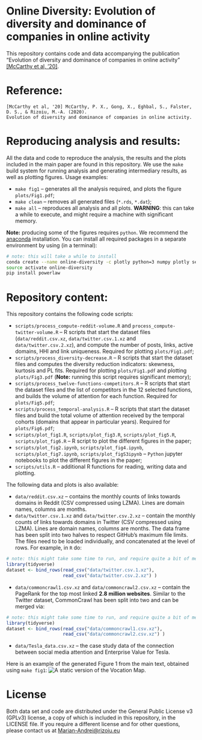Online Diversity: Evolution of diversity and dominance of companies in
online activity
================

This repository contains code and data accompanying the publication
“Evolution of diversity and dominance of companies in online activity”
[\[McCarthy et al,
    ’20\]]().

# Reference:

    [McCarthy et al, '20] McCarthy, P. X., Gong, X., Eghbal, S., Falster, D. S., & Rizoiu, M.-A. (2020). 
    Evolution of diversity and dominance of companies in online activity.

# Reproducing analysis and results:

All the data and code to reproduce the analysis, the results and the
plots included in the main paper are found in this repository. We use
the `make` build system for running analysis and generating intermediary
results, as well as plotting figures. Usage examples:

  - `make fig1` – generates all the analysis required, and plots the
    figure `plots/Fig1.pdf`;
  - `make clean` – removes all generated files (`*.rds`, `*.dat`);
  - `make all` – reproduces all analysis and all plots. **WARNING**:
    this can take a while to execute, and might require a machine with
    significant memory.

**Note:** producing some of the figures requires `python`. We recommend
the [anaconda](https://anaconda.org/) installation. You can install all
required packages in a separate environment by using (in a terminal):

``` bash
# note: this will take a while to install
conda create --name online-diversity -c plotly python=3 numpy plotly seaborn matplotlib pandas notebook backports.lzma psutil requests plotly-orca
source activate online-diversity
pip install powerlaw
```

# Repository content:

This repository contains the following code scripts:

  - `scripts/process_compute-reddit-volume.R` and
    `process_compute-twitter-volume.R` – R scripts that start the
    dataset files (`data/reddit.csv.xz`, `data/twitter.csv.1.xz` and
    `data/twitter.csv.2.xz`), and compute the number of posts, links,
    active domains, HHI and link uniqueness. Required for plotting
    `plots/Fig1.pdf`;
  - `scripts/process_diversity-decrease.R` – R scripts that start the
    dataset files and computes the diversity reduction indicators:
    skewness, kurtosis and PL fits. Required for plotting
    `plots/Fig1.pdf` and plotting `plots/Fig3.pdf` (**Note:** running
    this script requires significant memory);
  - `scripts/process_twelve-functions-competitors.R` – R scripts that
    start the dataset files and the list of competitors in the 12
    selected functions, and builds the volume of attention for each
    function. Required for `plots/Fig5.pdf`;
  - `scripts/process_temporal-analysis.R` – R scripts that start the
    dataset files and build the total volume of attention received by
    the temporal cohorts (domains that appear in particular years).
    Required for `plots/Fig6.pdf`;
  - `scripts/plot_fig1.R`, `scripts/plot_fig3.R`, `scripts/plot_fig5.R`,
    `scripts/plot_fig6.R` – R script to plot the different figures in
    the paper;
  - `scripts/plot_fig2.ipynb`, `scripts/plot_fig4.ipynb`,
    `scripts/plot_fig7.ipynb`, `scripts/plot_figS3ipynb` – `Python`
    jupyter notebooks to plot the different figures in the paper;
  - `scripts/utils.R` – additional R functions for reading, writing data
    and plotting.

The following data and plots is also available:

  - `data/reddit.csv.xz` – contains the monthly counts of links towards
    domains in Reddit (CSV compressed using LZMA). Lines are domain
    names, columns are months.
  - `data/twitter.csv.1.xz` and `data/twitter.csv.2.xz` – contain the
    monthly counts of links towards domains in Twitter (CSV compressed
    using LZMA). Lines are domain names, columns are months. The data
    frame has been split into two halves to respect GitHub’s maximum
    file limits. The files need to be loaded individually, and
    concatenated at the level of rows. For example, in `R`
do:

<!-- end list -->

``` r
# note: this might take some time to run, and require quite a bit of memory
library(tidyverse)
dataset <- bind_rows(read_csv("data/twitter.csv.1.xz"),
                     read_csv("data/twitter.csv.2.xz") )
```

  - `data/commoncrawl1.csv.xz` and `data/commoncrawl2.csv.xz` – contain
    the PageRank for the top most linked **2.8 million websites**.
    Similar to the Twitter dataset, CommonCrawl has been split into two
    and can be merged
via:

<!-- end list -->

``` r
# note: this might take some time to run, and require quite a bit of memory
library(tidyverse)
dataset <- bind_rows(read_csv("data/commoncrawl1.csv.xz"),
                     read_csv("data/commoncrawl2.csv.xz") )
```

  - `data/Tesla_data.csv.xz` – the case study data of the connection
    between social media attention and Enterprise Value for Tesla.

Here is an example of the generated Figure 1 from the main text,
obtained using `make fig1`: ![A static version of the Vocation
Map.](plots/Fig1.png)

# License

Both data set and code are distributed under the General Public License
v3 (GPLv3) license, a copy of which is included in this repository, in
the LICENSE file. If you require a different license and for other
questions, please contact us at <Marian-Andrei@rizoiu.eu>
